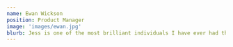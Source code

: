 ```yaml
---
name: Ewan Wickson
position: Product Manager
image: 'images/ewan.jpg'
blurb: Jess is one of the most brilliant individuals I have ever had the privilege of working with. She is incredibly wise and experienced when it comes to the digital space, both in regards to solving technical problems but also in regards to establishing effective working practices. As brilliant as Jess in her own professional capabilities, arguably the most value she brings to an organisation lucky enough to employ her is her dedication and capacity to develop those around her. This extends far beyond those within her own profession too.
---
```


